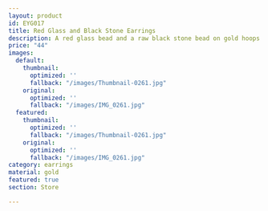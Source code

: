 ```yaml
---
layout: product
id: EYG017
title: Red Glass and Black Stone Earrings
description: A red glass bead and a raw black stone bead on gold hoops.
price: "44"
images:
  default:
    thumbnail:
      optimized: ''
      fallback: "/images/Thumbnail-0261.jpg"
    original:
      optimized: ''
      fallback: "/images/IMG_0261.jpg"
  featured:
    thumbnail:
      optimized: ''
      fallback: "/images/Thumbnail-0261.jpg"
    original:
      optimized: ''
      fallback: "/images/IMG_0261.jpg"
category: earrings
material: gold
featured: true
section: Store

---
```


